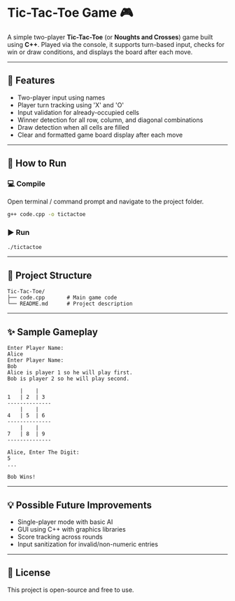 # Tic-Tac-Toe Game 🎮

A simple two-player **Tic-Tac-Toe** (or **Noughts and Crosses**) game built using **C++**. Played via the console, it supports turn-based input, checks for win or draw conditions, and displays the board after each move.

---

## 🔧 Features

- Two-player input using names
- Player turn tracking using 'X' and 'O'
- Input validation for already-occupied cells
- Winner detection for all row, column, and diagonal combinations
- Draw detection when all cells are filled
- Clear and formatted game board display after each move

---

## 🚀 How to Run

### 💻 Compile

Open terminal / command prompt and navigate to the project folder.

```bash
g++ code.cpp -o tictactoe
```

### ▶️ Run

```bash
./tictactoe
```

---

## 📂 Project Structure

```
Tic-Tac-Toe/
├── code.cpp       # Main game code
└── README.md      # Project description
```

---

## ✨ Sample Gameplay

```
Enter Player Name: 
Alice
Enter Player Name:
Bob
Alice is player 1 so he will play first.
Bob is player 2 so he will play second.

    |    |   
1   | 2  | 3
--------------
    |    |   
4   | 5  | 6
--------------
    |    |   
7   | 8  | 9
--------------

Alice, Enter The Digit:
5
...

Bob Wins!
```

---

## 💡 Possible Future Improvements

- Single-player mode with basic AI
- GUI using C++ with graphics libraries
- Score tracking across rounds
- Input sanitization for invalid/non-numeric entries

---

## 📜 License

This project is open-source and free to use.